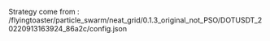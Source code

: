 Strategy come from : /flyingtoaster/particle_swarm/neat_grid/0.1.3_original_not_PSO/DOTUSDT_20220913163924_86a2c/config.json